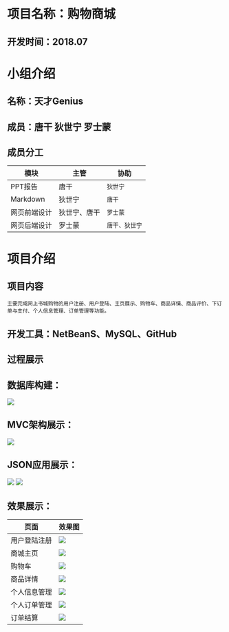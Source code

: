 # 项目名称：购物商城
## 开发时间：2018.07
# 小组介绍
## 名称：天才Genius
## 成员：唐干 狄世宁 罗士蒙
## 成员分工  
|**模块**|**主管**|**协助**|
|---|---|----
|PPT报告|唐干|`狄世宁`
|Markdown|狄世宁|`唐干`
|网页前端设计|狄世宁、唐干|`罗士蒙`
|网页后端设计|罗士蒙|`唐干、狄世宁`
# 项目介绍
## 项目内容
    主要完成网上书城购物的用户注册、用户登陆、主页展示、购物车、商品详情、商品评价、下订单与支付、个人信息管理、订单管理等功能。
## 开发工具：NetBeanS、MySQL、GitHub
## 过程展示
## 数据库构建：
![](https://github.com/meng10270/Genius/blob/master/screenshots/sql.PNG)
## MVC架构展示：
![](https://github.com/meng10270/Genius/blob/master/screenshots/mvc.PNG)
## JSON应用展示：
![](https://github.com/meng10270/Genius/blob/master/screenshots/jsonapi.PNG)
![](https://github.com/meng10270/Genius/blob/master/screenshots/json.PNG)
## 效果展示：
|**页面**|**效果图**|
|---|---
|用户登陆注册|![](https://github.com/meng10270/Genius/blob/master/screenshots/%E7%99%BB%E5%BD%95%E6%B3%A8%E5%86%8C.PNG)
|商城主页|![](https://github.com/meng10270/Genius/blob/master/screenshots/%E4%B8%BB%E9%A1%B5.PNG)
|购物车|![](https://github.com/meng10270/Genius/blob/master/screenshots/%E8%B4%AD%E7%89%A9%E8%BD%A6.PNG)
|商品详情|![](https://github.com/meng10270/Genius/blob/master/screenshots/%E5%95%86%E5%93%81%E8%AF%A6%E6%83%85.PNG)
|个人信息管理|![](https://github.com/meng10270/Genius/blob/master/screenshots/%E4%B8%AA%E4%BA%BA%E4%BF%A1%E6%81%AF.PNG)
|个人订单管理|![](https://github.com/meng10270/Genius/blob/master/screenshots/%E8%AE%A2%E5%8D%95.PNG)
|订单结算|![](https://github.com/meng10270/Genius/blob/master/screenshots/%E8%AE%A2%E5%8D%95%E7%BB%93%E7%AE%97.PNG)

